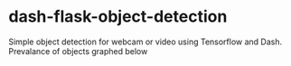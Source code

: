 # dash-flask-object-detection
Simple object detection for webcam or video using Tensorflow and Dash. Prevalance of objects graphed below

